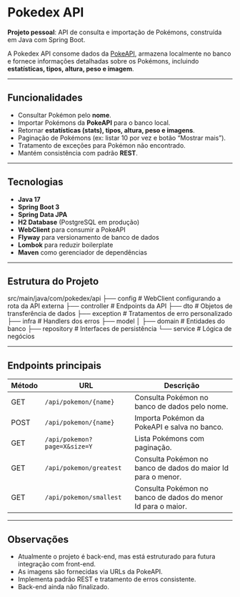 # Pokedex API

**Projeto pessoal**: API de consulta e importação de Pokémons, construída em Java com Spring Boot.  

A Pokedex API consome dados da [PokeAPI](https://pokeapi.co/), armazena localmente no banco e fornece informações detalhadas sobre os Pokémons, incluindo **estatísticas, tipos, altura, peso e imagem**.

---

## Funcionalidades

- Consultar Pokémon pelo **nome**.
- Importar Pokémons da **PokeAPI** para o banco local.
- Retornar **estatísticas (stats), tipos, altura, peso e imagens**.
- Paginação de Pokémons (ex: listar 10 por vez e botão “Mostrar mais”).
- Tratamento de exceções para Pokémon não encontrado.
- Mantém consistência com padrão **REST**.

---

## Tecnologias

- **Java 17**
- **Spring Boot 3**
- **Spring Data JPA**
- **H2 Database** (PostgreSQL em produção)
- **WebClient** para consumir a PokeAPI
- **Flyway** para versionamento de banco de dados
- **Lombok** para reduzir boilerplate
- **Maven** como gerenciador de dependências

---

## Estrutura do Projeto

src/main/java/com/pokedex/api
├── config          # WebClient configurando a rota da API externa
├── controller      # Endpoints da API
├── dto             # Objetos de transferência de dados
├── exception       # Tratamentos de erro personalizado
├── infra           # Handlers dos erros
├── model
│   ├── domain      # Entidades do banco
├── repository      # Interfaces de persistência
└── service         # Lógica de negócios


---

## Endpoints principais

| Método | URL | Descrição |
|--------|-----|-----------|
| GET    | `/api/pokemon/{name}` | Consulta Pokémon no banco de dados pelo nome. |
| POST   | `/api/pokemon/{name}` | Importa Pokémon da PokeAPI e salva no banco. |
| GET    | `/api/pokemon?page=X&size=Y` | Lista Pokémons com paginação. |
| GET    | `/api/pokemon/greatest` | Consulta Pokémon no banco de dados do maior Id para o menor. |
| GET    | `/api/pokemon/smallest` | Consulta Pokémon no banco de dados do menor Id para o maior. |

---

## Observações

- Atualmente o projeto é back-end, mas está estruturado para futura integração com front-end.
- As imagens são fornecidas via URLs da PokeAPI.
- Implementa padrão REST e tratamento de erros consistente.
- Back-end ainda não finalizado.
